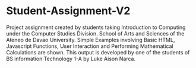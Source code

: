 # Student-Assignment-V2
Project assignment created by students taking Introduction to Computing under the Computer Studies Division.                     School of Arts and Sciences of the Ateneo de Davao University. Simple Examples involving Basic HTML, Javascript Functions, User Interaction and Performing Mathematical Calculations are shown.                     This output is developed by one of the students of BS information Technology 1-A by Luke Aison Narca.
